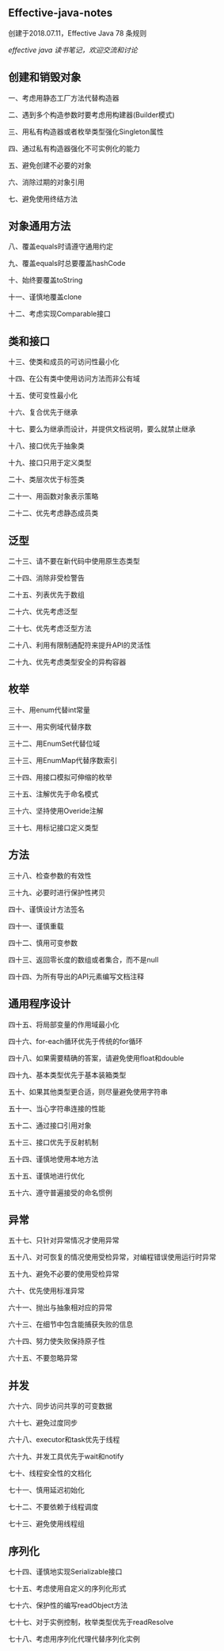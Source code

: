  Effective-java-notes
 - 
  创建于2018.07.11，Effective Java 78 条规则  
  
 *effective java 读书笔记，欢迎交流和讨论*
## 创建和销毁对象
一、考虑用静态工厂方法代替构造器   

二、遇到多个构造参数时要考虑用构建器(Builder模式)   

三、用私有构造器或者枚举类型强化Singleton属性   

四、通过私有构造器强化不可实例化的能力   

五、避免创建不必要的对象   

六、消除过期的对象引用   

七、避免使用终结方法

## 对象通用方法
八、覆盖equals时请遵守通用约定   

九、覆盖equals时总要覆盖hashCode   

十、始终要覆盖toString   

十一、谨慎地覆盖clone   

十二、考虑实现Comparable接口 

## 类和接口
十三、使类和成员的可访问性最小化   

十四、在公有类中使用访问方法而非公有域   

十五、使可变性最小化   

十六、复合优先于继承  

十七、要么为继承而设计，并提供文档说明，要么就禁止继承   

十八、接口优先于抽象类   

十九、接口只用于定义类型    

二十、类层次优于标签类   

二十一、用函数对象表示策略   

二十二、优先考虑静态成员类

## 泛型
二十三、请不要在新代码中使用原生态类型   

二十四、消除非受检警告   

二十五、列表优先于数组   

二十六、优先考虑泛型   

二十七、优先考虑泛型方法 

二十八、利用有限制通配符来提升API的灵活性 

二十九、优先考虑类型安全的异构容器

## 枚举
三十、用enum代替int常量 

三十一、用实例域代替序数 

三十二、用EnumSet代替位域 

三十三、用EnumMap代替序数索引 

三十四、用接口模拟可伸缩的枚举 

三十五、注解优先于命名模式 

三十六、坚持使用Overide注解 

三十七、用标记接口定义类型

## 方法
三十八、检查参数的有效性 

三十九、必要时进行保护性拷贝 

四十、谨慎设计方法签名 

四十一、谨慎重载 

四十二、慎用可变参数 

四十三、返回零长度的数组或者集合，而不是null 

四十四、为所有导出的API元素编写文档注释

## 通用程序设计
四十五、将局部变量的作用域最小化 

四十六、for-each循环优先于传统的for循环 

四十八、如果需要精确的答案，请避免使用float和double 

四十九、基本类型优先于基本装箱类型 

五十、如果其他类型更合适，则尽量避免使用字符串 

五十一、当心字符串连接的性能 

五十二、通过接口引用对象 

五十三、接口优先于反射机制 

五十四、谨慎地使用本地方法 

五十五、谨慎地进行优化 

五十六、遵守普遍接受的命名惯例

## 异常
五十七、只针对异常情况才使用异常 

五十八、对可恢复的情况使用受检异常，对编程错误使用运行时异常 

五十九、避免不必要的使用受检异常 

六十、优先使用标准异常 

六十一、抛出与抽象相对应的异常 

六十三、在细节中包含能捕获失败的信息 

六十四、努力使失败保持原子性 

六十五、不要忽略异常

## 并发
六十六、同步访问共享的可变数据 

六十七、避免过度同步 

六十八、executor和task优先于线程 

六十九、并发工具优先于wait和notify 

七十、线程安全性的文档化 

七十一、慎用延迟初始化 

七十二、不要依赖于线程调度 

七十三、避免使用线程组

## 序列化
七十四、谨慎地实现Serializable接口 

七十五、考虑使用自定义的序列化形式 

七十六、保护性的编写readObject方法 

七十七、对于实例控制，枚举类型优先于readResolve 

七十八、考虑用序列化代理代替序列化实例
